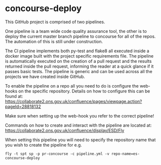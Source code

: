 # concourse-deploy

This GitHub project is comprised of two pipelines. 

One pipeline is a team wide code quality assurance tool, the other is to deploy the current
master branch pipeline to concourse for all of the repos. The automation of this is still
under construction.

The CI pipeline implements both py-test and flake8 all executed inside a docker image
built with the project specific requirements file. The pipeline is automatically executed 
on the creation of a pull request and the results returned inside the pull request, 
informing the reader at a quick glance if it passes basic tests. The pipeline is generic 
and can be used across all the projects we have created inside GitHub. 

To enable the pipeline on a repo all you need to do is configure the web-hooks on the 
specific repository. Details on how to configure this can be found at: 
https://collaborate2.ons.gov.uk/confluence/pages/viewpage.action?pageId=28818132

Make sure when setting up the web-hook you refer to the correct pipeline!

Commands on how to create and interact with the pipeline are located at:
https://collaborate2.ons.gov.uk/confluence/display/ESD/Fly

When setting this pipeline you will need to specify the repository name that you wish to 
create the pipeline for e.g.
 
`fly -t spt sp -p pr-concourse -c pipeline.yml -v repo-name=es-concourse-deploy`